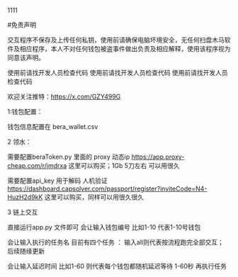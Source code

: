 1111
 
 #免责声明

交互程序不保存及上传任何私钥，使用前请确保电脑坏境安全，无任何扫盘木马软件及相应程序，本人不对任何钱包被盗事件做出负责及相应解释，使用该程序视为同意该声明。

使用前请找开发人员检查代码 使用前请找开发人员检查代码 使用前请找开发人员检查代码

欢迎关注推特：https://x.com/GZY499G

1:钱包配置：

钱包信息配置在 bera_wallet.csv

2 领水：

需要配置beraToken.py 里面的 proxy 动态ip
https://app.proxy-cheap.com/r/jmdrxa 这里可以购买；1Gb 5刀左右 可以用很久

需要配置api_key 用于解码 人机验证
https://dashboard.capsolver.com/passport/register?inviteCode=N4-HuzH2d9kK
这里可以购买，同样可以用很久很久

3 链上交互

直接运行app.py 文件即可
会让输入钱包编号 比如1-10 代表1-10号钱包

会让输入执行的任务名 目前有四个任务 ： <swapUsdc> <mintHoney> <bend> <getBgt> 
输入all则代表按流程跑完全部交互；
后续随缘更新

会让输入延迟时间 比如1-60 则代表每个钱包都随机延迟等待 1-60秒 再执行任务

